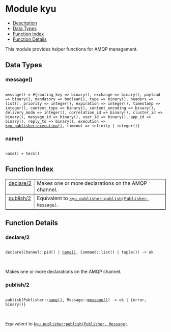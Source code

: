 

# Module kyu #
* [Description](#description)
* [Data Types](#types)
* [Function Index](#index)
* [Function Details](#functions)

This module provides helper functions
for AMQP management.

<a name="types"></a>

## Data Types ##




### <a name="type-message">message()</a> ###


<pre><code>
message() = #{routing_key =&gt; binary(), exchange =&gt; binary(), payload =&gt; binary(), mandatory =&gt; boolean(), type =&gt; binary(), headers =&gt; list(), priority =&gt; integer(), expiration =&gt; integer(), timestamp =&gt; integer(), content_type =&gt; binary(), content_encoding =&gt; binary(), delivery_mode =&gt; integer(), correlation_id =&gt; binary(), cluster_id =&gt; binary(), message_id =&gt; binary(), user_id =&gt; binary(), app_id =&gt; binary(), reply_to =&gt; binary(), execution =&gt; <a href="/Users/bajankristof/Projects/Erlang/kyu/doc/kyu_publisher.md#type-execution">kyu_publisher:execution()</a>, timeout =&gt; infinity | integer()}
</code></pre>




### <a name="type-name">name()</a> ###


<pre><code>
name() = term()
</code></pre>

<a name="index"></a>

## Function Index ##


<table width="100%" border="1" cellspacing="0" cellpadding="2" summary="function index"><tr><td valign="top"><a href="#declare-2">declare/2</a></td><td>Makes one or more declarations on the AMQP channel.</td></tr><tr><td valign="top"><a href="#publish-2">publish/2</a></td><td>Equivalent to <a href="kyu_publisher.md#publish-2"><tt>kyu_publisher:publish(Publisher, Message)</tt></a>.</td></tr></table>


<a name="functions"></a>

## Function Details ##

<a name="declare-2"></a>

### declare/2 ###

<pre><code>
declare(Channel::pid() | <a href="#type-name">name()</a>, Command::list() | tuple()) -&gt; ok
</code></pre>
<br />

Makes one or more declarations on the AMQP channel.

<a name="publish-2"></a>

### publish/2 ###

<pre><code>
publish(Publisher::<a href="#type-name">name()</a>, Message::<a href="#type-message">message()</a>) -&gt; ok | {error, binary()}
</code></pre>
<br />

Equivalent to [`kyu_publisher:publish(Publisher, Message)`](kyu_publisher.md#publish-2).

